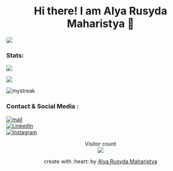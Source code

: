 <!--Open-->
<h1 align="center"> Hi there! I am Alya Rusyda Maharistya 👋 </h1>

<!--line-->
<a href=""><img src="https://user-images.githubusercontent.com/73097560/115834477-dbab4500-a447-11eb-908a-139a6edaec5c.gif"></a>

<!--Statistik-->
### Stats:

![](https://github-profile-summary-cards.vercel.app/api/cards/repos-per-language?username=AlyaRusyda&theme=github_dark)

![](https://github-readme-stats.vercel.app/api?username=AlyaRusyda&show_icons=true&theme=github_dark)

<img src="https://github-readme-streak-stats.herokuapp.com/?user=AlyaRusyda&theme=tokyonight_duo" alt="mystreak"/>

<!--Sosmed-->
### Contact & Social Media :
 <a href="mailto:alyarusydam@gmail.com" target="_blank"><img alt="mail" src="https://img.shields.io/badge/-gmail:%20alyarusydam@gmail.com-ea4335?&style=for-the-badge&logo=gmail&logoColor=white" /></a><br>
<a href="https://www.linkedin.com/in/alya-rusyda-maharistya-07699124a/" target="_blank"><img alt="LinkedIn" src="https://img.shields.io/badge/-LinkedIn:%20Alya%20Rusyda%20Maharistya-0A66C2?&style=for-the-badge&logo=linkedin&logoColor=white" /></a> <br>
<a href="https://www.instagram.com/alyarusyda__/" target="_blank"><img alt="Instagram" src="https://img.shields.io/badge/-Instagram:%20@alyarusyda__-E4406F?&style=for-the-badge&logo=Instagram&logoColor=white" /></a><br>

<p align="center"> 
  Visitor count<br>
  <img src="https://profile-counter.glitch.me/AlyaRusyda/count.svg" />
</p>

<p align="center">create with :heart: by <a href="https://github.com/AlyaRusyda">Alya Rusyda Maharistya</a></p>
